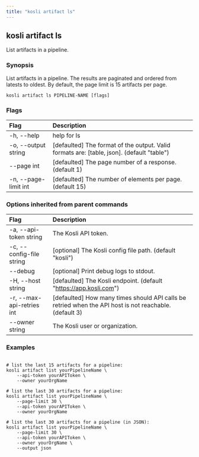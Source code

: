 ```yaml
---
title: "kosli artifact ls"
---
```


## kosli artifact ls

List artifacts in a pipeline. 

### Synopsis

List artifacts in a pipeline. The results are paginated and ordered from latests to oldest. 
By default, the page limit is 15 artifacts per page.


```shell
kosli artifact ls PIPELINE-NAME [flags]
```

### Flags
| Flag | Description |
| :--- | :--- |
|    -h, --help  |  help for ls  |
|    -o, --output string  |  [defaulted] The format of the output. Valid formats are: [table, json]. (default "table")  |
|        --page int  |  [defaulted] The page number of a response. (default 1)  |
|    -n, --page-limit int  |  [defaulted] The number of elements per page. (default 15)  |


### Options inherited from parent commands
| Flag | Description |
| :--- | :--- |
|    -a, --api-token string  |  The Kosli API token.  |
|    -c, --config-file string  |  [optional] The Kosli config file path. (default "kosli")  |
|        --debug  |  [optional] Print debug logs to stdout.  |
|    -H, --host string  |  [defaulted] The Kosli endpoint. (default "https://app.kosli.com")  |
|    -r, --max-api-retries int  |  [defaulted] How many times should API calls be retried when the API host is not reachable. (default 3)  |
|        --owner string  |  The Kosli user or organization.  |


### Examples

```shell

# list the last 15 artifacts for a pipeline:
kosli artifact list yourPipelineName \
	--api-token yourAPIToken \
	--owner yourOrgName

# list the last 30 artifacts for a pipeline:
kosli artifact list yourPipelineName \
	--page-limit 30 \
	--api-token yourAPIToken \
	--owner yourOrgName

# list the last 30 artifacts for a pipeline (in JSON):
kosli artifact list yourPipelineName \
	--page-limit 30 \
	--api-token yourAPIToken \
	--owner yourOrgName \
	--output json

```

